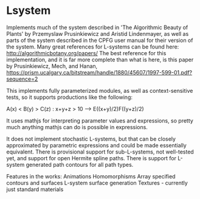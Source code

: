 # Lsystem
Implements much of the system described in 'The Algorithmic Beauty of Plants' by Przemyslaw Prusinkiewicz and Aristid Lindenmayer,
as well as parts of the system described in the CPFG user manual for their version of the system. Many great references for L-systems can be found here: http://algorithmicbotany.org/papers/
The best reference for this implementation, and it is far more complete than what is here, is this paper by Prusinkiewicz, Mech, and Hanan, https://prism.ucalgary.ca/bitstream/handle/1880/45607/1997-599-01.pdf?sequence=2

This implements fully parameterized modules, as well as context-sensitive tests, so it supports productions like the following:

A(x) < B(y) > C(z) : x+y+z > 10 --> E((x+y)/2)F((y+z)/2)

It uses mathjs for interpreting parameter values and expressions, so pretty much anything mathjs can do is possible in expressions.

It does not implement stochastic L-systems, but that can be closely approximated by parametric expressions and could be made essentially equivalent.
There is provisional support for sub-L-systems, not well-tested yet, and support for open Hermite spline paths. There is support for L-system generated 
path contours for all path types. 

Features in the  works:
  Animations
  Homomorphisms
  Array specified contours and surfaces
  L-system surface generation
  Textures - currently just standard materials
  
